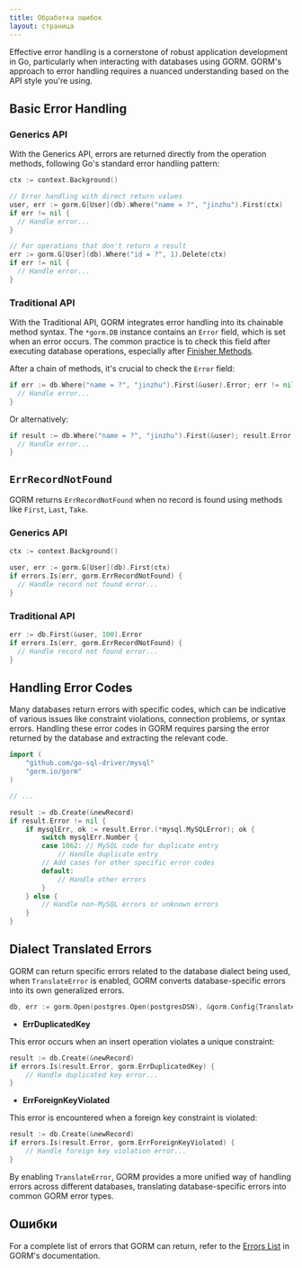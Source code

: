 ```yaml
---
title: Обработка ошибок
layout: страница
---
```


Effective error handling is a cornerstone of robust application development in Go, particularly when interacting with databases using GORM. GORM's approach to error handling requires a nuanced understanding based on the API style you're using.

## Basic Error Handling

### Generics API

With the Generics API, errors are returned directly from the operation methods, following Go's standard error handling pattern:

```go
ctx := context.Background()

// Error handling with direct return values
user, err := gorm.G[User](db).Where("name = ?", "jinzhu").First(ctx)
if err != nil {
  // Handle error...
}

// For operations that don't return a result
err := gorm.G[User](db).Where("id = ?", 1).Delete(ctx)
if err != nil {
  // Handle error...
}
```

### Traditional API

With the Traditional API, GORM integrates error handling into its chainable method syntax. The `*gorm.DB` instance contains an `Error` field, which is set when an error occurs. The common practice is to check this field after executing database operations, especially after [Finisher Methods](method_chaining.html#finisher_method).

After a chain of methods, it's crucial to check the `Error` field:

```go
if err := db.Where("name = ?", "jinzhu").First(&user).Error; err != nil {
  // Handle error...
}
```

Or alternatively:

```go
if result := db.Where("name = ?", "jinzhu").First(&user); result.Error != nil {
  // Handle error...
}
```

## `ErrRecordNotFound`

GORM returns `ErrRecordNotFound` when no record is found using methods like `First`, `Last`, `Take`.

### Generics API

```go
ctx := context.Background()

user, err := gorm.G[User](db).First(ctx)
if errors.Is(err, gorm.ErrRecordNotFound) {
  // Handle record not found error...
}
```

### Traditional API

```go
err := db.First(&user, 100).Error
if errors.Is(err, gorm.ErrRecordNotFound) {
  // Handle record not found error...
}
```

## Handling Error Codes

Many databases return errors with specific codes, which can be indicative of various issues like constraint violations, connection problems, or syntax errors. Handling these error codes in GORM requires parsing the error returned by the database and extracting the relevant code.


```go
import (
    "github.com/go-sql-driver/mysql"
    "gorm.io/gorm"
)

// ...

result := db.Create(&newRecord)
if result.Error != nil {
    if mysqlErr, ok := result.Error.(*mysql.MySQLError); ok {
        switch mysqlErr.Number {
        case 1062: // MySQL code for duplicate entry
            // Handle duplicate entry
        // Add cases for other specific error codes
        default:
            // Handle other errors
        }
    } else {
        // Handle non-MySQL errors or unknown errors
    }
}
```

## Dialect Translated Errors

GORM can return specific errors related to the database dialect being used, when `TranslateError` is enabled, GORM converts database-specific errors into its own generalized errors.

```go
db, err := gorm.Open(postgres.Open(postgresDSN), &gorm.Config{TranslateError: true})
```

- **ErrDuplicatedKey**

This error occurs when an insert operation violates a unique constraint:

```go
result := db.Create(&newRecord)
if errors.Is(result.Error, gorm.ErrDuplicatedKey) {
    // Handle duplicated key error...
}
```

- **ErrForeignKeyViolated**

This error is encountered when a foreign key constraint is violated:

```go
result := db.Create(&newRecord)
if errors.Is(result.Error, gorm.ErrForeignKeyViolated) {
    // Handle foreign key violation error...
}
```

By enabling `TranslateError`, GORM provides a more unified way of handling errors across different databases, translating database-specific errors into common GORM error types.

## Ошибки

For a complete list of errors that GORM can return, refer to the [Errors List](https://github.com/go-gorm/gorm/blob/master/errors.go) in GORM's documentation.
